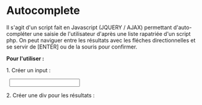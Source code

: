 # Autocomplete

Il s'agit d'un script fait en Javascript (JQUERY / AJAX) permettant d'auto-compléter une saisie de l'utilisateur d'après une liste rapatriée d'un
script php. On peut naviguer entre les résultats avec les fléches directionnelles et se servir de [ENTER] ou de la souris pour confirmer.

<b>Pour l'utiliser :</b>
<p>
  1. Créer un input : <pre> <input type="text" id="search" /> </pre>
  2. Créer une div pour les résultats : <pre> <div id="results"></div> </pre>
